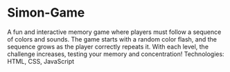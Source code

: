 # Simon-Game
A fun and interactive memory game where players must follow a sequence of colors and sounds. The game starts with a random color flash, and the sequence grows as the player correctly repeats it. With each level, the challenge increases, testing your memory and concentration!  Technologies: HTML, CSS, JavaScript
